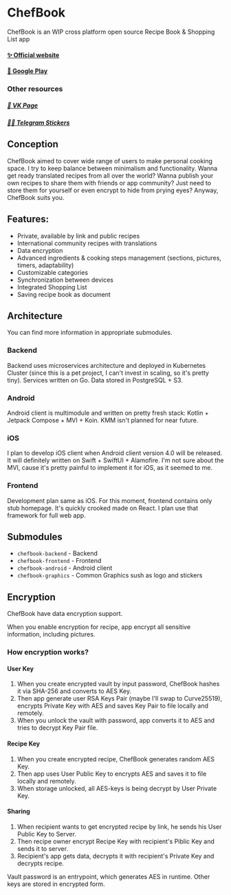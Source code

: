 # ChefBook

ChefBook is an WIP cross platform open source Recipe Book & Shopping List app

#### [✨ Official website](https://chefbook.io)
#### [📱 Google Play](https://play.google.com/store/apps/details?id=com.cactusknights.chefbook)

### Other resources
##### [📙 VK Page](https://vk.com/chefbook)
##### [👨‍🍳 Telegram Stickers](https://t.me/addstickers/chefbook)

## Conception
ChefBook aimed to cover wide range of users to make personal cooking space. I try to keep balance between minimalism and functionality. Wanna get ready translated recipes from all over the world? Wanna publish your own recipes to share them with friends or app community? Just need to store them for yourself or even encrypt to hide from prying eyes? Anyway, ChefBook suits you.

## Features:
* Private, available by link and public recipes
* International community recipes with translations
* Data encryption
* Advanced ingredients & cooking steps management (sections, pictures, timers, adaptability)
* Customizable categories
* Synchronization between devices
* Integrated Shopping List
* Saving recipe book as document

## Architecture
You can find more information in appropriate submodules.

### Backend
Backend uses microservices architecture and deployed in Kubernetes Cluster (since this is a pet project, I can't invest in scaling, so it's pretty tiny). Services written on Go. Data stored in PostgreSQL + S3.

### Android
Android client is multimodule and written on pretty fresh stack: Kotlin + Jetpack Compose + MVI + Koin. KMM isn't planned for near future.

### iOS
I plan to develop iOS client when Android client version 4.0 will be released. It will definitely written on Swift + SwiftUI + Alamofire. I'm not sure about the MVI, cause it's pretty painful to implement it for iOS, as it seemed to me.

### Frontend
Development plan same as iOS. For this moment, frontend contains only stub homepage. It's quickly crooked made on React. I plan use that framework for full web app.

## Submodules
* `chefbook-backend` - Backend
* `chefbook-frontend` - Frontend
* `chefbook-android` - Android client
* `chefbook-graphics` - Common Graphics sush as logo and stickers

## Encryption
ChefBook have data encryption support.

When you enable encryption for recipe, app encrypt all sensitive information, including pictures.

### How encryption works?
#### User Key
1. When you create encrypted vault by input password, ChefBook hashes it via SHA-256 and converts to AES Key.
2. Then app generate user RSA Keys Pair (maybe I'll swap to Curve25519), encrypts Private Key with AES and saves Key Pair to file locally and remotely.
3. When you unlock the vault with password, app converts it to AES and tries to decrypt Key Pair file.
#### Recipe Key
1. When you create encrypted recipe, ChefBook generates random AES Key.
2. Then app uses User Public Key to encrypts AES and saves it to file locally and remotely.
3. When storage unlocked, all AES-keys is being decrypt by User Private Key.
#### Sharing
1. When recipient wants to get encrypted recipe by link, he sends his User Public Key to Server.
2. Then recipe owner encrypt Recipe Key with recipient's Piblic Key and sends it to server.
3. Recipient's app gets data, decrypts it with recipient's Private Key and decrypts recipe.

Vault password is an entrypoint, which generates AES in runtime. Other keys are stored in encrypted form.
